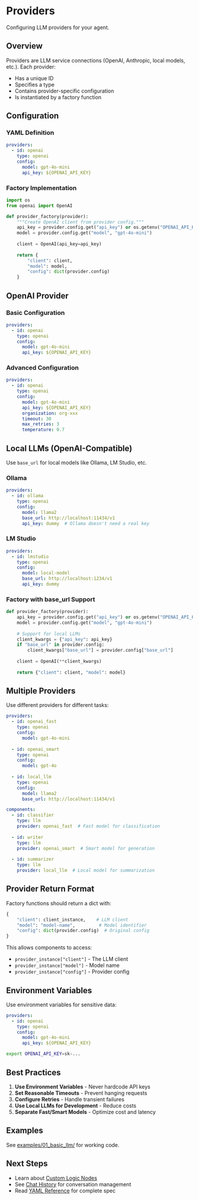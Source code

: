 # Providers

Configuring LLM providers for your agent.

## Overview

Providers are LLM service connections (OpenAI, Anthropic, local models, etc.). Each provider:
- Has a unique ID
- Specifies a type
- Contains provider-specific configuration
- Is instantiated by a factory function

## Configuration

### YAML Definition

```yaml
providers:
  - id: openai
    type: openai
    config:
      model: gpt-4o-mini
      api_key: ${OPENAI_API_KEY}
```

### Factory Implementation

```python
import os
from openai import OpenAI

def provider_factory(provider):
    """Create OpenAI client from provider config."""
    api_key = provider.config.get("api_key") or os.getenv("OPENAI_API_KEY")
    model = provider.config.get("model", "gpt-4o-mini")
    
    client = OpenAI(api_key=api_key)
    
    return {
        "client": client,
        "model": model,
        "config": dict(provider.config)
    }
```

## OpenAI Provider

### Basic Configuration

```yaml
providers:
  - id: openai
    type: openai
    config:
      model: gpt-4o-mini
      api_key: ${OPENAI_API_KEY}
```

### Advanced Configuration

```yaml
providers:
  - id: openai
    type: openai
    config:
      model: gpt-4o-mini
      api_key: ${OPENAI_API_KEY}
      organization: org-xxx
      timeout: 30
      max_retries: 3
      temperature: 0.7
```

## Local LLMs (OpenAI-Compatible)

Use `base_url` for local models like Ollama, LM Studio, etc.

### Ollama

```yaml
providers:
  - id: ollama
    type: openai
    config:
      model: llama2
      base_url: http://localhost:11434/v1
      api_key: dummy  # Ollama doesn't need a real key
```

### LM Studio

```yaml
providers:
  - id: lmstudio
    type: openai
    config:
      model: local-model
      base_url: http://localhost:1234/v1
      api_key: dummy
```

### Factory with base_url Support

```python
def provider_factory(provider):
    api_key = provider.config.get("api_key") or os.getenv("OPENAI_API_KEY")
    model = provider.config.get("model", "gpt-4o-mini")
    
    # Support for local LLMs
    client_kwargs = {"api_key": api_key}
    if "base_url" in provider.config:
        client_kwargs["base_url"] = provider.config["base_url"]
    
    client = OpenAI(**client_kwargs)
    
    return {"client": client, "model": model}
```

## Multiple Providers

Use different providers for different tasks:

```yaml
providers:
  - id: openai_fast
    type: openai
    config:
      model: gpt-4o-mini
  
  - id: openai_smart
    type: openai
    config:
      model: gpt-4o
  
  - id: local_llm
    type: openai
    config:
      model: llama2
      base_url: http://localhost:11434/v1

components:
  - id: classifier
    type: llm
    provider: openai_fast  # Fast model for classification
  
  - id: writer
    type: llm
    provider: openai_smart  # Smart model for generation
  
  - id: summarizer
    type: llm
    provider: local_llm  # Local model for summarization
```

## Provider Return Format

Factory functions should return a dict with:

```python
{
    "client": client_instance,    # LLM client
    "model": "model-name",         # Model identifier
    "config": dict(provider.config)  # Original config
}
```

This allows components to access:
- `provider_instance["client"]` - The LLM client
- `provider_instance["model"]` - Model name
- `provider_instance["config"]` - Provider config

## Environment Variables

Use environment variables for sensitive data:

```yaml
providers:
  - id: openai
    type: openai
    config:
      model: gpt-4o-mini
      api_key: ${OPENAI_API_KEY}
```

```bash
export OPENAI_API_KEY=sk-...
```

## Best Practices

1. **Use Environment Variables** - Never hardcode API keys
2. **Set Reasonable Timeouts** - Prevent hanging requests
3. **Configure Retries** - Handle transient failures
4. **Use Local LLMs for Development** - Reduce costs
5. **Separate Fast/Smart Models** - Optimize cost and latency

## Examples

See [examples/01_basic_llm/](../../examples/01_basic_llm/) for working code.

## Next Steps

- Learn about [Custom Logic Nodes](./custom_logic_node.md)
- See [Chat History](./chat_history.md) for conversation management
- Read [YAML Reference](./yaml_reference.md) for complete spec

